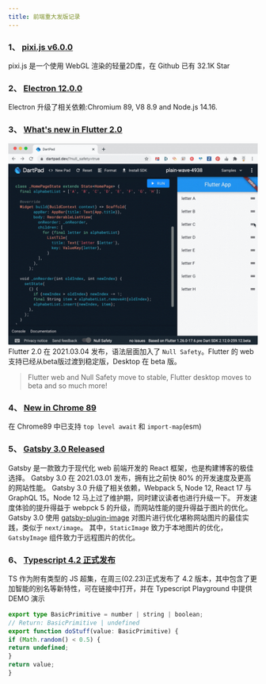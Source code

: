```yaml
---
title: 前端重大发版记录
---
```



### **1、 [pixi.js v6.0.0](https://github.com/pixijs/pixi.js/releases/tag/v6.0.0)**
pixi.js 是一个使用 WebGL 渲染的轻量2D库，在 Github 已有 32.1K Star

### **2、 [Electron 12.0.0](https://www.electronjs.org/blog/electron-12-0)**
Electron 升级了相关依赖:Chromium 89, V8 8.9 and Node.js 14.16.

### **3、 [What's new in Flutter 2.0](https://medium.com/flutter/whats-new-in-flutter-2-0-fe8e95ecc65)**
![Fulter APP](./assets/flutter-app.gif)
Flutter 2.0 在 2021.03.04 发布，语法层面加入了 `Null Safety`。Flutter 的 web 支持已经从beta版过渡到稳定版，Desktop 在 beta 版。
> Flutter web and Null Safety move to stable, Flutter desktop moves to beta and so much more!

### **4、 [New in Chrome 89](https://developer.chrome.com/blog/new-in-chrome-89/)**
在 Chrome89 中已支持 `top level await` 和 `import-map`(esm)

### **5、 [Gatsby 3.0 Released](https://www.gatsbyjs.com/blog/gatsby-v3/)**
Gatsby 是一款致力于现代化 web 前端开发的 React 框架，也是构建博客的极佳选择。
Gatsby 3.0 在 2021.03.01 发布，拥有比之前快 80% 的开发速度及更高的网站性能。
Gatsby 3.0 升级了相关依赖，Webpack 5, Node 12, React 17 与 GraphQL 15。Node 12 马上过了维护期，同时建议读者也进行升级一下。
开发速度体验的提升得益于 webpck 5 的升级，而网站性能的提升得益于图片的优化。
Gatsby 3.0 使用 [gatsby-plugin-image](https://www.gatsbyjs.com/docs/reference/built-in-components/gatsby-plugin-image/) 对图片进行优化堪称网站图片的最佳实践，类似于 `next/image`。
其中，`StaticImage` 致力于本地图片的优化，`GatsbyImage` 组件致力于远程图片的优化。

### **6、 [Typescript 4.2 正式发布](https://devblogs.microsoft.com/typescript/announcing-typescript-4-2/)**
TS 作为附有类型的 JS 超集，在周三(02.23)正式发布了 4.2 版本，其中包含了更加智能的别名等新特性，可在链接中打开，并在 Typescript Playground 中提供 DEMO 演示
``` ts
export type BasicPrimitive = number | string | boolean;
// Return: BasicPrimitive | undefined
export function doStuff(value: BasicPrimitive) {
if (Math.random() < 0.5) {
return undefined;
}
return value;
}
```

